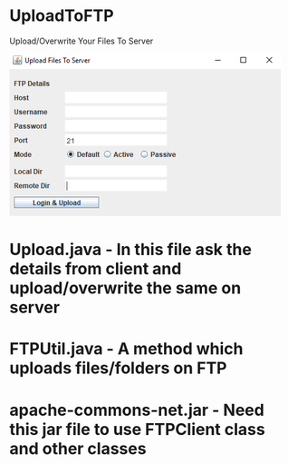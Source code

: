 # UploadToFTP
Upload/Overwrite Your Files To Server

<img src="https://raw.githubusercontent.com/skfaisal93/UploadToFTP/master/upload_file_to_server.PNG">

# Upload.java - In this file ask the details from client and upload/overwrite the same on server
# FTPUtil.java - A method which uploads files/folders on FTP
# apache-commons-net.jar - Need this jar file to use FTPClient class and other classes
